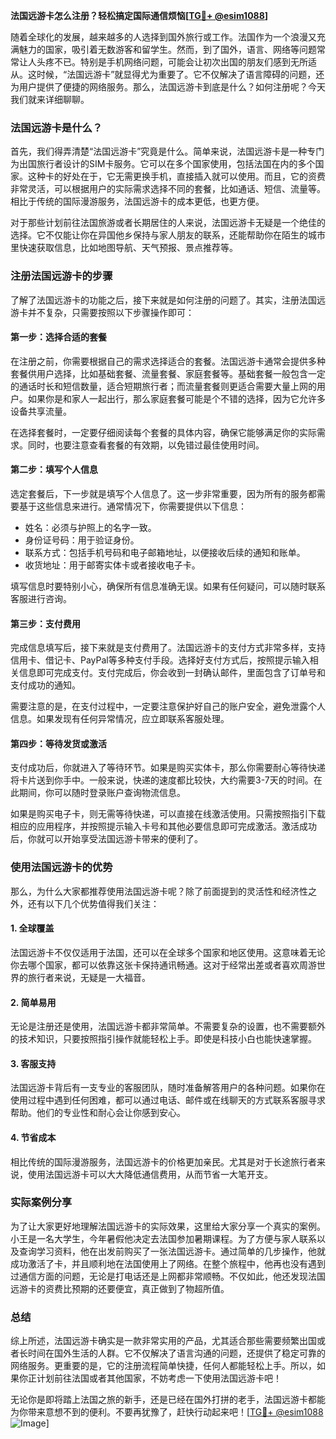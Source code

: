 **法国远游卡怎么注册？轻松搞定国际通信烦恼[[TG💪+ @esim1088](https://t.me/s/esim1088)]**

随着全球化的发展，越来越多的人选择到国外旅行或工作。法国作为一个浪漫又充满魅力的国家，吸引着无数游客和留学生。然而，到了国外，语言、网络等问题常常让人头疼不已。特别是手机网络问题，可能会让初次出国的朋友们感到无所适从。这时候，“法国远游卡”就显得尤为重要了。它不仅解决了语言障碍的问题，还为用户提供了便捷的网络服务。那么，法国远游卡到底是什么？如何注册呢？今天我们就来详细聊聊。

### 法国远游卡是什么？

首先，我们得弄清楚“法国远游卡”究竟是什么。简单来说，法国远游卡是一种专门为出国旅行者设计的SIM卡服务。它可以在多个国家使用，包括法国在内的多个国家。这种卡的好处在于，它无需更换手机，直接插入就可以使用。而且，它的资费非常灵活，可以根据用户的实际需求选择不同的套餐，比如通话、短信、流量等。相比于传统的国际漫游服务，法国远游卡的成本更低，也更方便。

对于那些计划前往法国旅游或者长期居住的人来说，法国远游卡无疑是一个绝佳的选择。它不仅能让你在异国他乡保持与家人朋友的联系，还能帮助你在陌生的城市里快速获取信息，比如地图导航、天气预报、景点推荐等。

### 注册法国远游卡的步骤

了解了法国远游卡的功能之后，接下来就是如何注册的问题了。其实，注册法国远游卡并不复杂，只需要按照以下步骤操作即可：

#### 第一步：选择合适的套餐

在注册之前，你需要根据自己的需求选择适合的套餐。法国远游卡通常会提供多种套餐供用户选择，比如基础套餐、流量套餐、家庭套餐等。基础套餐一般包含一定的通话时长和短信数量，适合短期旅行者；而流量套餐则更适合需要大量上网的用户。如果你是和家人一起出行，那么家庭套餐可能是个不错的选择，因为它允许多设备共享流量。

在选择套餐时，一定要仔细阅读每个套餐的具体内容，确保它能够满足你的实际需求。同时，也要注意查看套餐的有效期，以免错过最佳使用时间。

#### 第二步：填写个人信息

选定套餐后，下一步就是填写个人信息了。这一步非常重要，因为所有的服务都需要基于这些信息来进行。通常情况下，你需要提供以下信息：

- 姓名：必须与护照上的名字一致。
- 身份证号码：用于验证身份。
- 联系方式：包括手机号码和电子邮箱地址，以便接收后续的通知和账单。
- 收货地址：用于邮寄实体卡或者接收电子卡。

填写信息时要特别小心，确保所有信息准确无误。如果有任何疑问，可以随时联系客服进行咨询。

#### 第三步：支付费用

完成信息填写后，接下来就是支付费用了。法国远游卡的支付方式非常多样，支持信用卡、借记卡、PayPal等多种支付手段。选择好支付方式后，按照提示输入相关信息即可完成支付。支付完成后，你会收到一封确认邮件，里面包含了订单号和支付成功的通知。

需要注意的是，在支付过程中，一定要注意保护好自己的账户安全，避免泄露个人信息。如果发现有任何异常情况，应立即联系客服处理。

#### 第四步：等待发货或激活

支付成功后，你就进入了等待环节。如果是购买实体卡，那么你需要耐心等待快递将卡片送到你手中。一般来说，快递的速度都比较快，大约需要3-7天的时间。在此期间，你可以随时登录账户查询物流信息。

如果是购买电子卡，则无需等待快递，可以直接在线激活使用。只需按照指引下载相应的应用程序，并按照提示输入卡号和其他必要信息即可完成激活。激活成功后，你就可以开始享受法国远游卡带来的便利了。

### 使用法国远游卡的优势

那么，为什么大家都推荐使用法国远游卡呢？除了前面提到的灵活性和经济性之外，还有以下几个优势值得我们关注：

#### 1. 全球覆盖

法国远游卡不仅仅适用于法国，还可以在全球多个国家和地区使用。这意味着无论你去哪个国家，都可以依靠这张卡保持通讯畅通。这对于经常出差或者喜欢周游世界的旅行者来说，无疑是一大福音。

#### 2. 简单易用

无论是注册还是使用，法国远游卡都非常简单。不需要复杂的设置，也不需要额外的技术知识，只要按照指引操作就能轻松上手。即使是科技小白也能快速掌握。

#### 3. 客服支持

法国远游卡背后有一支专业的客服团队，随时准备解答用户的各种问题。如果你在使用过程中遇到任何困难，都可以通过电话、邮件或在线聊天的方式联系客服寻求帮助。他们的专业性和耐心会让你感到安心。

#### 4. 节省成本

相比传统的国际漫游服务，法国远游卡的价格更加亲民。尤其是对于长途旅行者来说，使用法国远游卡可以大大降低通信费用，从而节省一大笔开支。

### 实际案例分享

为了让大家更好地理解法国远游卡的实际效果，这里给大家分享一个真实的案例。小王是一名大学生，今年暑假他决定去法国参加暑期课程。为了方便与家人联系以及查询学习资料，他在出发前购买了一张法国远游卡。通过简单的几步操作，他就成功激活了卡，并且顺利地在法国使用上了网络。在整个旅程中，他再也没有遇到过通信方面的问题，无论是打电话还是上网都非常顺畅。不仅如此，他还发现法国远游卡的资费比预期的还要便宜，真正做到了物超所值。

### 总结

综上所述，法国远游卡确实是一款非常实用的产品，尤其适合那些需要频繁出国或者长时间在国外生活的人群。它不仅解决了语言沟通的问题，还提供了稳定可靠的网络服务。更重要的是，它的注册流程简单快捷，任何人都能轻松上手。所以，如果你正计划前往法国或者其他国家，不妨考虑一下使用法国远游卡吧！

无论你是即将踏上法国之旅的新手，还是已经在国外打拼的老手，法国远游卡都能为你带来意想不到的便利。不要再犹豫了，赶快行动起来吧！[[TG💪+ @esim1088](https://t.me/s/esim1088) ![Image](https://i.postimg.cc/4NQfJmqS/Snipaste-2025-05-13-00-14-12.png)]